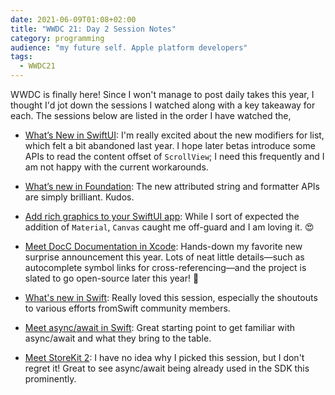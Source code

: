 ```yaml
---
date: 2021-06-09T01:08+02:00
title: "WWDC 21: Day 2 Session Notes"
category: programming
audience: "my future self. Apple platform developers"
tags:
  - WWDC21
---
```


WWDC is finally here! Since I won't manage to post daily takes this year, I thought I'd jot down the sessions I watched along with a key takeaway for each. The sessions below are listed in the order I have watched the,

* [What’s New in SwiftUI](https://developer.apple.com/wwdc21/10192): I'm really excited about the new modifiers for list, which felt a bit abandoned last year. I hope later betas introduce some APIs to read the content offset of `ScrollView`; I need this frequently and I am not happy with the current workarounds.

* [What’s new in Foundation](https://developer.apple.com/wwdc21/10109): The new attributed string and formatter APIs are simply brilliant. Kudos.

* [Add rich graphics to your SwiftUI app](https://developer.apple.com/wwdc21/10021): While I sort of expected the addition of  `Material`, `Canvas` caught me off-guard and I am loving it. 😍

* [Meet DocC Documentation in Xcode](https://developer.apple.com/wwdc21/10166): Hands-down my favorite new surprise announcement this year. Lots of neat little details—such as autocomplete symbol links for cross-referencing—and the project is slated to go open-source later this year! 💪

* [What's new in Swift](https://developer.apple.com/wwdc21/10192): Really loved this session, especially the shoutouts to various efforts fromSwift community members.

* [Meet async/await in Swift](https://developer.apple.com/wwdc21/10132): Great starting point to get familiar with  async/await and what they bring to the table.

* [Meet StoreKit 2](https://developer.apple.com/wwdc21/10114): I have no idea why I picked this session, but I don't regret it! Great to see async/await being already used in the SDK this prominently.
